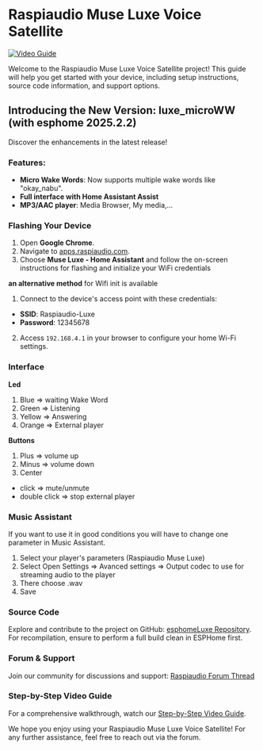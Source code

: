 # Raspiaudio Muse Luxe Voice Satellite

[![Video Guide](https://img.youtube.com/vi/iLQuCf8FqXM/0.jpg)](https://www.youtube.com/watch?v=iLQuCf8FqXM)

Welcome to the Raspiaudio Muse Luxe Voice Satellite project! This guide will help you get started with your device, including setup instructions, source code information, and support options.

## Introducing the New Version: luxe_microWW (with esphome 2025.2.2)

Discover the enhancements in the latest release!

### Features:

- **Micro Wake Words**: Now supports multiple wake words like "okay_nabu".
- **Full interface with Home Assistant Assist**
- **MP3/AAC player**: Media Browser, My media,...

### Flashing Your Device

1. Open **Google Chrome**.
2. Navigate to [apps.raspiaudio.com](https://apps.raspiaudio.com).
3. Choose **Muse Luxe - Home Assistant** and follow the on-screen instructions for flashing and initialize your WiFi credentials

  **an alternative method** for Wifi init is available
  1. Connect to the device's access point with these credentials:
   - **SSID**: Raspiaudio-Luxe
   - **Password**: 12345678
   2. Access `192.168.4.1` in your browser to configure your home Wi-Fi settings.
### Interface
**Led**
1. Blue => waiting Wake Word
2. Green => Listening
3. Yellow => Answering
4. Orange => External player
   
**Buttons**
1. Plus => volume up
2. Minus => volume down
3. Center
- click => mute/unmute
- double click => stop external player
     
   
### Music Assistant
If you want to use it in good conditions you will have to change one parameter in Music Assistant.
1. Select your player's parameters (Raspiaudio Muse Luxe)
2. Select Open Settings => Avanced settings => Output codec to use for streaming audio to the player
3. There choose .wav
4. Save


### Source Code

Explore and contribute to the project on GitHub: [esphomeLuxe Repository](https://github.com/RASPIAUDIO/esphomeLuxe). For recompilation, ensure to perform a full build clean in ESPHome first.

### Forum & Support

Join our community for discussions and support: [Raspiaudio Forum Thread](https://forum.raspiaudio.com/t/muse-luxe-voice-assistant-now-possible/726/209)

### Step-by-Step Video Guide

For a comprehensive walkthrough, watch our [Step-by-Step Video Guide](https://youtu.be/QDDjXAWuk0E).

We hope you enjoy using your Raspiaudio Muse Luxe Voice Satellite! For any further assistance, feel free to reach out via the forum.
